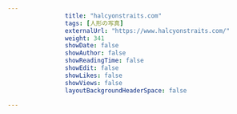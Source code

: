 ---
                title: "halcyonstraits.com"
                tags: [人形の写真]
                externalUrl: "https://www.halcyonstraits.com/"
                weight: 341
                showDate: false
                showAuthor: false
                showReadingTime: false
                showEdit: false
                showLikes: false
                showViews: false
                layoutBackgroundHeaderSpace: false
                ---

